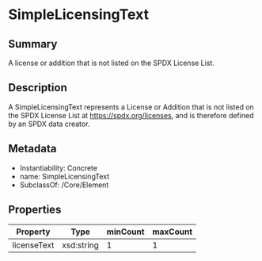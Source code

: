 <!-- Automatically generated by spec-parser v2.0.0 on 2023-12-27T15:02:03.969017+00:00 -->
<!-- SPDX-License-Identifier: Community-Spec-1.0 -->

# SimpleLicensingText

## Summary

A license or addition that is not listed on the SPDX License List.


## Description

A SimpleLicensingText represents a License or Addition that is not listed on the SPDX License
List at https://spdx.org/licenses, and is therefore defined by an SPDX data
creator.


## Metadata

- Instantiability: Concrete
- name: SimpleLicensingText
- SubclassOf: /Core/Element



## Properties

| Property | Type | minCount | maxCount |
|---|---|---|---|
| licenseText | xsd:string | 1 | 1 |

